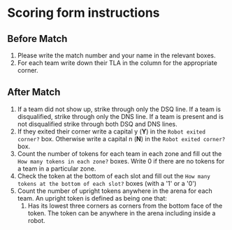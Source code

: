 Scoring form instructions
=========================

Before Match
------------

1.  Please write the match number and your name in the relevant boxes.
2.  For each team write down their TLA in the column for the appropriate
    corner.

After Match
-----------

1.  If a team did not show up, strike through only the DSQ line. If a team
    is disqualified, strike through only the DNS line. If a team is present
    and is not disqualified strike through both DSQ and DNS lines.
2.  If they exited their corner write a capital y (**Y**) in the
    `Robot exited corner?` box. Otherwise write a capital n (**N**) in
    the `Robot exited corner?` box.
3.  Count the number of tokens for each team in each zone and fill out
    the `How many tokens in each zone?` boxes. Write 0 if there are no tokens
    for a team in a particular zone.
4.  Check the token at the bottom of each slot and fill out the
    `How many tokens at the bottom of each slot?` boxes (with a '1' or a
    '0')
5.  Count the number of upright tokens anywhere in the arena for each
    team. An upright token is defined as being one that:
    1.  Has its lowest three corners as corners from the bottom face of the
        token. The token can be anywhere in the arena including inside a robot.


